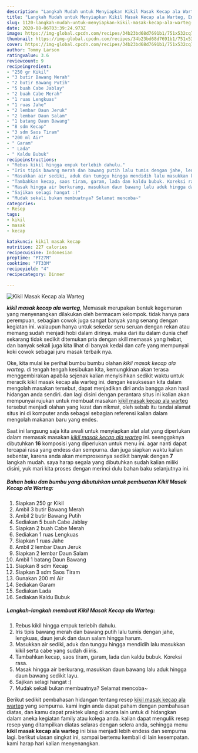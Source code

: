 ```yaml
---
description: "Langkah Mudah untuk Menyiapkan Kikil Masak Kecap ala Warteg, Enak"
title: "Langkah Mudah untuk Menyiapkan Kikil Masak Kecap ala Warteg, Enak"
slug: 1120-langkah-mudah-untuk-menyiapkan-kikil-masak-kecap-ala-warteg-enak
date: 2020-08-06T03:39:24.973Z
image: https://img-global.cpcdn.com/recipes/34b23bd68d7691b1/751x532cq70/kikil-masak-kecap-ala-warteg-foto-resep-utama.jpg
thumbnail: https://img-global.cpcdn.com/recipes/34b23bd68d7691b1/751x532cq70/kikil-masak-kecap-ala-warteg-foto-resep-utama.jpg
cover: https://img-global.cpcdn.com/recipes/34b23bd68d7691b1/751x532cq70/kikil-masak-kecap-ala-warteg-foto-resep-utama.jpg
author: Tommy Larson
ratingvalue: 3.6
reviewcount: 9
recipeingredient:
- "250 gr Kikil"
- "3 butir Bawang Merah"
- "2 butir Bawang Putih"
- "5 buah Cabe Jablay"
- "2 buah Cabe Merah"
- "1 ruas Lengkuas"
- "1 ruas Jahe"
- "2 lembar Daun Jeruk"
- "2 lembar Daun Salam"
- "1 batang Daun Bawang"
- "8 sdm Kecap"
- "3 sdm Saos Tiram"
- "200 ml Air"
- " Garam"
- " Lada"
- " Kaldu Bubuk"
recipeinstructions:
- "Rebus kikil hingga empuk terlebih dahulu."
- "Iris tipis bawang merah dan bawang putih lalu tumis dengan jahe, lengkuas, daun jeruk dan daun salam hingga harum."
- "Masukkan air sediki, aduk dan tunggu hingga mendidih lalu masukkan kikil serta cabe yang sudah di iris."
- "Tambahkan kecap, saos tiram, garam, lada dan kaldu bubuk. Koreksi rasa."
- "Masak hingga air berkurang, masukkan daun bawang lalu aduk hingga daun bawang sedikit layu."
- "Sajikan selagi hangat :)"
- "Mudak sekali bukan membuatnya? Selamat mencoba~"
categories:
- Resep
tags:
- kikil
- masak
- kecap

katakunci: kikil masak kecap 
nutrition: 227 calories
recipecuisine: Indonesian
preptime: "PT27M"
cooktime: "PT33M"
recipeyield: "4"
recipecategory: Dinner

---
```



![Kikil Masak Kecap ala Warteg](https://img-global.cpcdn.com/recipes/34b23bd68d7691b1/751x532cq70/kikil-masak-kecap-ala-warteg-foto-resep-utama.jpg)

<b><i>kikil masak kecap ala warteg</i></b>, Memasak merupakan bentuk kegemaran yang menyenangkan dilakukan oleh bermacam kelompok. tidak hanya para perempuan, sebagian cowok juga sangat banyak yang senang dengan kegiatan ini. walaupun hanya untuk sekedar seru seruan dengan rekan atau memang sudah menjadi hobi dalam dirinya. maka dari itu dalam dunia chef sekarang tidak sedikit ditemukan pria dengan skill memasak yang hebat, dan banyak sekali juga kita lihat di banyak kedai dan cafe yang mempunyai koki cowok sebagai juru masak terbaik nya.



Oke, kita mulai ke perihal bumbu bumbu olahan <i>kikil masak kecap ala warteg</i>. di tengah tengah kesibukan kita, kemungkinan akan terasa menggembirakan apabila sejenak kalian menyisihkan sedikit waktu untuk meracik kikil masak kecap ala warteg ini. dengan kesuksesan kita dalam mengolah masakan tersebut, dapat menjadikan diri anda bangga akan hasil hidangan anda sendiri. dan lagi disini dengan perantara situs ini kalian akan mempunyai rujukan untuk membuat masakan <u>kikil masak kecap ala warteg</u> tersebut menjadi olahan yang lezat dan nikmat, oleh sebab itu tandai alamat situs ini di komputer anda sebagai sebagian referensi kalian dalam mengolah makanan baru yang endes.


Saat ini langsung saja kita awali untuk menyiapkan alat alat yang diperlukan dalam memasak masakan <u><i>kikil masak kecap ala warteg</i></u> ini. seenggaknya dibutuhkan <b>16</b> komposisi yang diperlukan untuk menu ini. agar nanti dapat tercapai rasa yang endess dan sempurna. dan juga siapkan waktu kalian sebentar, karena anda akan memprosesnya sedikit banyak dengan <b>7</b> langkah mudah. saya harap segala yang dibutuhkan sudah kalian miliki disini, yuk mari kita proses dengan merinci dulu bahan baku selanjutnya ini.

<!--inarticleads1-->

##### Bahan baku dan bumbu yang dibutuhkan untuk pembuatan Kikil Masak Kecap ala Warteg:

1. Siapkan 250 gr Kikil
1. Ambil 3 butir Bawang Merah
1. Ambil 2 butir Bawang Putih
1. Sediakan 5 buah Cabe Jablay
1. Siapkan 2 buah Cabe Merah
1. Sediakan 1 ruas Lengkuas
1. Siapkan 1 ruas Jahe
1. Ambil 2 lembar Daun Jeruk
1. Siapkan 2 lembar Daun Salam
1. Ambil 1 batang Daun Bawang
1. Siapkan 8 sdm Kecap
1. Siapkan 3 sdm Saos Tiram
1. Gunakan 200 ml Air
1. Sediakan  Garam
1. Sediakan  Lada
1. Sediakan  Kaldu Bubuk




<!--inarticleads2-->

##### Langkah-langkah membuat Kikil Masak Kecap ala Warteg:

1. Rebus kikil hingga empuk terlebih dahulu.
1. Iris tipis bawang merah dan bawang putih lalu tumis dengan jahe, lengkuas, daun jeruk dan daun salam hingga harum.
1. Masukkan air sediki, aduk dan tunggu hingga mendidih lalu masukkan kikil serta cabe yang sudah di iris.
1. Tambahkan kecap, saos tiram, garam, lada dan kaldu bubuk. Koreksi rasa.
1. Masak hingga air berkurang, masukkan daun bawang lalu aduk hingga daun bawang sedikit layu.
1. Sajikan selagi hangat :)
1. Mudak sekali bukan membuatnya? Selamat mencoba~




Berikut sedikit pembahasan hidangan tentang resep <u>kikil masak kecap ala warteg</u> yang sempurna. kami ingin anda dapat paham dengan pembahasan diatas, dan kamu dapat praktek ulang di acara lain untuk di hidangkan dalam aneka kegiatan family atau kolega anda. kalian dapat mengulik resep resep yang ditampilkan diatas selaras dengan selera anda, sehingga menu <b>kikil masak kecap ala warteg</b> ini bisa menjadi lebih endess dan sempurna lagi. berikut ulasan singkat ini, sampai bertemu kembali di lain kesempatan. kami harap hari kalian menyenangkan.
